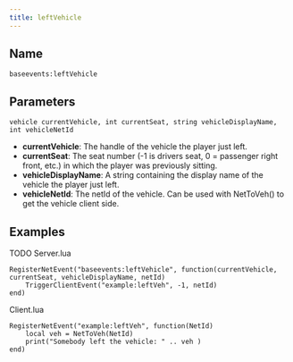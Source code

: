 ```yaml
---
title: leftVehicle
---
```


Name
----------
```
baseevents:leftVehicle
```

Parameters
----------

```
vehicle currentVehicle, int currentSeat, string vehicleDisplayName, int vehicleNetId
```

- **currentVehicle**: The handle of the vehicle the player just left.
- **currentSeat**: The seat number (-1 is drivers seat, 0 = passenger right front, etc.) in which the player was previously sitting.
- **vehicleDisplayName**: A string containing the display name of the vehicle the player just left.
- **vehicleNetId**: The netId of the vehicle. Can be used with NetToVeh() to get the vehicle client side.

Examples
--------

TODO
Server.lua 
```
RegisterNetEvent("baseevents:leftVehicle", function(currentVehicle, currentSeat, vehicleDisplayName, netId)
    TriggerClientEvent("example:leftVeh", -1, netId)
end)
```
Client.lua
```
RegisterNetEvent("example:leftVeh", function(NetId)
    local veh = NetToVeh(NetId)
    print("Somebody left the vehicle: " .. veh )
end)
```
